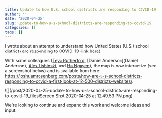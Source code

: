 ```yaml
---
title: Update to how U.S. school districts are responding to COVID-19
author: ''
date: '2020-04-25'
slug: update-to-how-u-s-school-districts-are-responding-to-covid-19
categories: []
tags: []
---
```


I wrote about an attempt to understand how United States (U.S.) school districts
are responding to COVID-19 
([link here](https://joshuamrosenberg.com/posts/how-are-u-s-school-districts-responding-to-covid-a-first-look-at-12-500-districts-websites/)).

With some colleagues ([Teya Rutherford](https://rutherfordlab.wordpress.com/), [Daniel Anderson](Daniel Anderson), [Alex Lishinski](http://www.alexlishinski.com/), and [Ha Nguyen](https://ha-nguyen.net/)), 
the map is now interactive (see a screenshot below) and is available from here: https://joshuamrosenberg.com/posts/how-are-u-s-school-districts-responding-to-covid-a-first-look-at-12-500-districts-websites/.

![](/post/2020-04-25-update-to-how-u-s-school-districts-are-responding-to-covid-19_files/Screen Shot 2020-04-25 at 12.49.53 PM.png)

We're looking to continue and expand this work and welcome ideas and input.